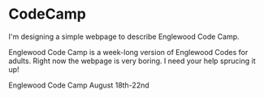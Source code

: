 CodeCamp
========
I'm designing a simple webpage to describe Englewood Code Camp.

Englewood Code Camp is a week-long version of Englewood Codes for adults. Right now the webpage is very boring. I need your help sprucing it up!

Englewood Code Camp August 18th-22nd
